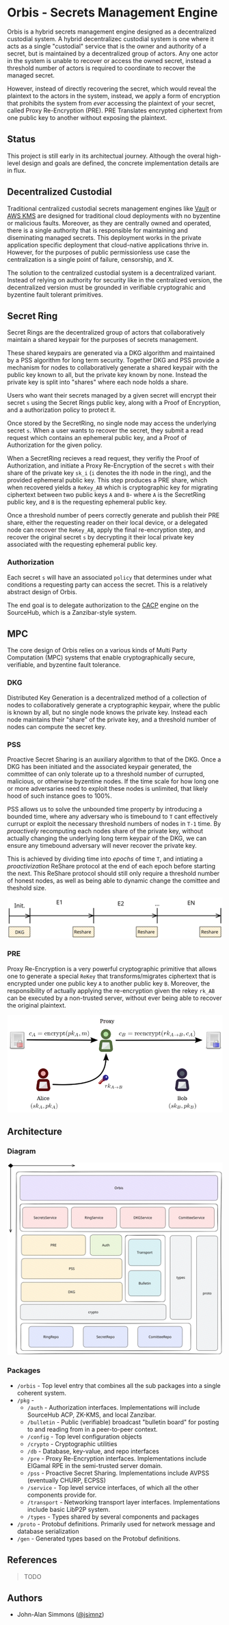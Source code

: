 # Orbis - Secrets Management Engine

Orbis is a hybrid secrets management engine designed as a decentralized custodial system. A hybrid decentralizec custodial system is one where it acts as a single "custodial" service that is the owner and authority of a secret, but is maintained by a decentralized group of actors. Any one actor in the system is unable to recover or access the owned secret, instead a threshold number of actors is required to coordinate to recover the managed secret.

However, instead of directly recovering the secret, which would reveal the plaintext to the actors in the system, instead, we apply a form of encryption that prohibits the system from *ever* accessing the plaintext of your secret, called Proxy Re-Encryption (PRE). PRE Translates encrypted ciphertext from one public key to another without exposing the plaintext.

## Status
This project is still early in its architectual journey. Although the overal high-level design and goals are defined, the concrete implementation details are in flux.

## Decentralized Custodial
Traditional centralized custodial secrets management engines like [Vault](https://www.vaultproject.io/) or [AWS KMS](https://aws.amazon.com/kms/) are designed for traditional cloud deployments with no byzentine or malicious faults. Moreover, as they are centrally owned and operated, there is a single authority that is responsible for maintaining and diseminating managed secrets. This deployment works in the private application specific deployment that cloud-native applications thrive in. However, for the purposes of public permissionless use case the centralization is a single point of failure, censorship, and X. 

The solution to the centralized custodial system is a decentralized variant. Instead of relying on authority for security like in the centralized version, the decentralized version must be grounded in verifiable cryptograhic and byzentine fault tolerant primitives.

## Secret Ring
Secret Rings are the decentralized group of actors that collaboratively maintain a shared keypair for the purposes of secrets management.

These shared keypairs are generated via a DKG algorithm and maintained by a PSS algorithm for long term security. Together DKG and PSS provide a mechanism for nodes to collaboratively generate a shared keypair with the public key known to all, but the private key known by none. Instead the private key is split into "shares" where each node holds a share.

Users who want their secrets managed by a given secret will encrypt their secret `s` using the Secret Rings public key, along with a Proof of Encryption, and a authorization policy to protect it.

Once stored by the SecretRing, no single node may access the underlying secret `s`. When a user wants to recover the secret, they submit a read request which contains an ephemeral public key, and a Proof of Authorization for the given policy.

When a SecretRing recieves a read request, they verifiy the Proof of Authorization, and initiate a Proxy Re-Encryption of the secret `s` with their share of the private key `sk_i` (`i` denotes the ith node in the ring), and the provided ephemeral public key. This step produces a PRE share, which when recovered yields a `ReKey_AB` which is cryptographic key for migrating ciphertext between two public keys `A` and `B`- where `A` is the SecretRing public key, and `B` is the requesting ephemeral public key.

Once a threshold number of peers correctly generate and publish their PRE share, either the requesting reader on their local device, or a delegated node can recover the `ReKey_AB`, apply the final re-encryption step, and recover the original secret `s` by decrypting it their local private key associated with the requesting ephemeral public key.

### Authorization
Each secret `s` will have an associated `policy` that determines under what conditions a requesting party can access the secret. This is a relatively abstract design of Orbis.

The end goal is to delegate authorization to the [CACP]() engine on the SourceHub, which is a Zanzibar-style system.

## MPC
The core design of Orbis relies on a various kinds of Multi Party Computation (MPC) systems that enable cryptographically secure, verifiable, and byzentine fault tolerance.

### DKG
Distributed Key Generation is a decentralized method of a collection of nodes to collaboratively generate a cryptographic keypair, where the public is known by all, but no single node knows the private key. Instead each node maintains their "share" of the private key, and a threshold number of nodes can compute the secret key.

### PSS
Proactive Secret Sharing is an auxiliary algorithm to that of the DKG. Once a DKG has been initiated and the associated keypair generated, the committee of can only tolerate up to a threshold number of currupted, malicious, or otherwise byzentine nodes. If the time scale for how long one or more adversaries need to exploit these nodes is unlimited, that likely hood of such instance goes to 100%. 

PSS allows us to solve the unbounded time property by introducing a bounded time, where any adversary who is timebound to `T` cant effectively currupt or exploit the necessary threshold numbers of nodes in `T-1` time. By *proactively* recomputing each nodes share of the private key, without actually changing the underlying long term keypair of the DKG, we can ensure any timebound adversary will never recover the private key.

This is achieved by dividing time into *epochs* of time `T`, and intiating a *proactivization* ReShare protocol at the end of each epoch before starting the next. This ReShare protocol should still only require a threshold number of honest nodes, as well as being able to dynamic change the comittee and theshold size.

![Epochs](docs/epochs.svg)

### PRE
Proxy Re-Encryption is a very powerful cryptographic primitive that allows one to generate a special `ReKey` that transforms/migrates ciphertext that is encrypted under one public key `A` to another public key `B`. Moreover, the responsibility of actually applying the re-encryption given the rekey `rk_AB` can be executed by a non-trusted server, without ever being able to recover the original plaintext.

![Proxy Re-Encryption](docs/pre.png)

## Architecture

### Diagram
![diagram](docs/arch.svg)

### Packages

- `/orbis` - Top level entry that combines all the sub packages into a single coherent system.
- `/pkg` - 
  - `/auth` - Authorization interfaces. Implementations will include SourceHub ACP, ZK-KMS, and local Zanzibar.
  - `/bulletin` - Public (verifiable) broadcast "bulletin board" for posting to and reading from in a peer-to-peer context.
  - `/config` - Top level configuration objects
  - `/crypto` - Cryptographic utilities
  - `/db` - Database, key-value, and repo interfaces
  - `/pre` - Proxy Re-Encryption interfaces. Implementations include ElGamal RPE in the semi-trusted server domain.
  - `/pss` - Proactive Secret Sharing. Implementations include AVPSS (eventually CHURP, ECPSS)
  - `/service` - Top level service interfaces, of which all the other components provide for.
  - `/transport` - Networking transport layer interfaces. Implementations include basic LibP2P system.
  - `/types` - Types shared by several components and packages
- `/proto` - Protobuf definitions. Primarily used for network message and database serialization
- `/gen` - Generated types based on the Protobuf definitions.

## References
> TODO

## Authors
- John-Alan Simmons ([@jsimnz](https://github.com/jsimnz))